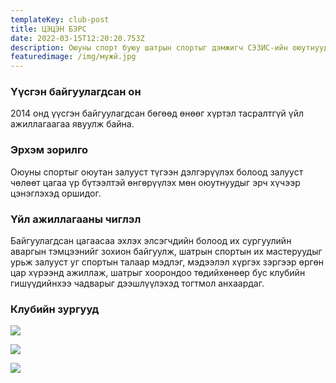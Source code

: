 ```yaml
---
templateKey: club-post
title: ЦЭЦЭН БЭРС
date: 2022-03-15T12:20:20.753Z
description: Оюуны спорт буюу шатрын спортыг дэмжигч СЭЗИС-ийн оюутнуудад зориулсан клуб
featuredimage: /img/мужй.jpg
---
```

### Үүсгэн байгуулагдсан он

2014 онд үүсгэн байгуулагдсан бөгөөд өнөөг хүртэл тасралтгүй үйл ажиллагаагаа явуулж байна.

### Эрхэм зорилго

Оюуны спортыг оюутан залууст түгээн дэлгэрүүлэх болоод залууст чөлөөт цагаа үр бүтээлтэй өнгөрүүлэх мөн оюутнуудыг эрч хүчээр цэнэглэхэд оршидог.

### Үйл ажиллагааны чиглэл

Байгуулагдсан цагаасаа эхлэх элсэгчдийн болоод их сургуулийн аваргын тэмцээнийг зохион байгуулж, шатрын спортын их мастеруудыг урьж залууст уг спортын талаар мэдлэг, мэдээлэл хүргэх зэргээр өргөн цар хүрээнд ажиллаж, шатрыг хоорондоо төдийхөнөөр бус клубийн гишүүдийнхээ чадварыг дээшлүүлэхэд тогтмол анхаардаг.

### Клубийн зургууд

![](/img/цэцэн-бэрс-3.jpeg)

![](/img/цэцэн-бэрс-4.jpeg)

![](/img/цэцэн-бэрс-2.jpeg)